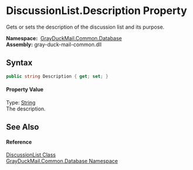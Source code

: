 DiscussionList.Description Property
===================================
Gets or sets the description of the discussion list and its purpose.

  **Namespace:**  [GrayDuckMail.Common.Database][1]  
  **Assembly:** gray-duck-mail-common.dll

Syntax
------

```csharp
public string Description { get; set; }
```

#### Property Value
Type: [String][2]  
 The description. 

See Also
--------

#### Reference
[DiscussionList Class][3]  
[GrayDuckMail.Common.Database Namespace][1]  

[1]: ../README.md
[2]: https://docs.microsoft.com/dotnet/api/system.string
[3]: README.md
